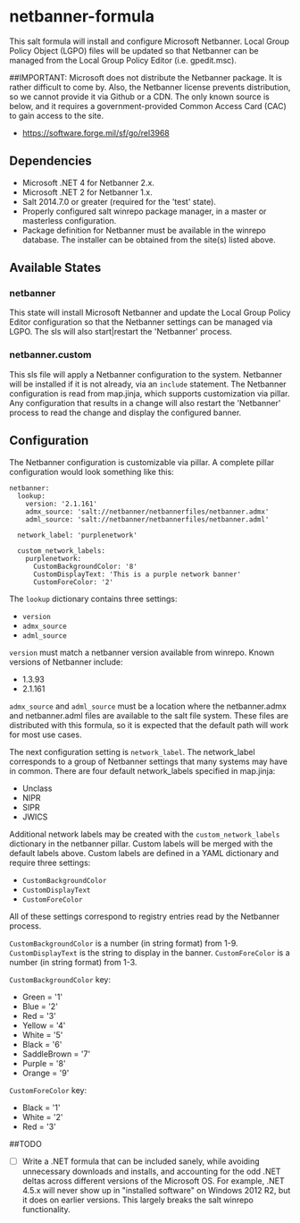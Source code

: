 # netbanner-formula
This salt formula will install and configure Microsoft Netbanner. Local Group 
Policy Object (LGPO) files will be updated so that Netbanner can be managed 
from the Local Group Policy Editor (i.e. gpedit.msc).

##IMPORTANT:
Microsoft does not distribute the Netbanner package. It is rather difficult
to come by. Also, the Netbanner license prevents distribution, so we cannot 
provide it via Github or a CDN. The only known source is below, and it 
requires a government-provided Common Access Card (CAC) to gain access to the 
site.
  - https://software.forge.mil/sf/go/rel3968

## Dependencies
  - Microsoft .NET 4 for Netbanner 2.x.
  - Microsoft .NET 2 for Netbanner 1.x.
  - Salt 2014.7.0 or greater (required for the 'test' state).
  - Properly configured salt winrepo package manager, in a master or 
    masterless configuration.
  - Package definition for Netbanner must be available in the winrepo 
    database. The installer can be obtained from the site(s) listed above.

## Available States

### netbanner
This state will install Microsoft Netbanner and update the Local Group Policy 
Editor configuration so that the Netbanner settings can be managed via LGPO. 
The sls will also start|restart the 'Netbanner' process.

### netbanner.custom

This sls file will apply a Netbanner configuration to the system. Netbanner
will be installed if it is not already, via an `include` statement. The 
Netbanner configuration is read from map.jinja, which supports customization 
via pillar. Any configuration that results in a change will also restart the
'Netbanner' process to read the change and display the configured banner.

## Configuration
The Netbanner configuration is customizable via pillar. A complete pillar 
configuration would look something like this:

    netbanner:
      lookup:
        version: '2.1.161' 
        admx_source: 'salt://netbanner/netbannerfiles/netbanner.admx'
        adml_source: 'salt://netbanner/netbannerfiles/netbanner.adml'

      network_label: 'purplenetwork'

      custom_network_labels:
        purplenetwork:
          CustomBackgroundColor: '8'
          CustomDisplayText: 'This is a purple network banner'
          CustomForeColor: '2'

The `lookup` dictionary contains three settings:
  - `version`
  - `admx_source`
  - `adml_source`

`version` must match a netbanner version available from winrepo. Known
versions of Netbanner include:
  - 1.3.93
  - 2.1.161

`admx_source` and `adml_source` must be a location where the netbanner.admx 
and netbanner.adml files are available to the salt file system. These files 
are distributed with this formula, so it is expected that the default path 
will work for most use cases.

The next configuration setting is `network_label`. The network_label
corresponds to a group of Netbanner settings that many systems may have in
common. There are four default network_labels specified in map.jinja:
  - Unclass
  - NIPR
  - SIPR
  - JWICS

Additional network labels may be created with the `custom_network_labels`
dictionary in the netbanner pillar. Custom labels will be merged with the 
default labels above. Custom labels are defined in a YAML dictionary and 
require three settings:
  - `CustomBackgroundColor`
  - `CustomDisplayText`
  - `CustomForeColor`

All of these settings correspond to registry entries read by the Netbanner
process.

`CustomBackgroundColor` is a number (in string format) from 1-9. 
`CustomDisplayText` is the string to display in the banner. `CustomForeColor` 
is a number (in string format) from 1-3.

`CustomBackgroundColor` key:
  - Green       = '1'
  - Blue        = '2'
  - Red         = '3'
  - Yellow      = '4'
  - White       = '5'
  - Black       = '6'
  - SaddleBrown = '7'
  - Purple      = '8'
  - Orange      = '9'

`CustomForeColor` key:
  - Black       = '1'
  - White       = '2'
  - Red         = '3'

##TODO
  - [ ] Write a .NET formula that can be included sanely, while avoiding 
        unnecessary downloads and installs, and accounting for the odd .NET 
        deltas across different versions of the Microsoft OS. For example, .NET
        4.5.x will never show up in "installed software" on Windows 2012 R2, 
        but it does on earlier versions. This largely breaks the salt winrepo 
        functionality.
